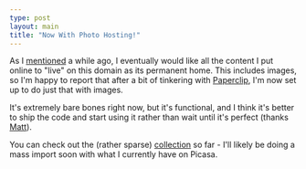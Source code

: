 ```yaml
---
type: post
layout: main
title: "Now With Photo Hosting!"
---
```

As I [mentioned](http://andybrett.com/where-this-is-going) a while ago, I
eventually would like all the content I put online to "live" on this domain as
its permanent home. This includes images, so I'm happy to report that after a
bit of tinkering with [Paperclip](https://github.com/thoughtbot/paperclip),
I'm now set up to do just that with images.

It's extremely bare bones right now, but it's functional, and I think it's
better to ship the code and start using it rather than wait until it's perfect
(thanks [Matt](http://ma.tt/2010/11/one-point-oh/)).

You can check out the (rather sparse) [collection](photos) so far - I'll
likely be doing a mass import soon with what I currently have on Picasa.

